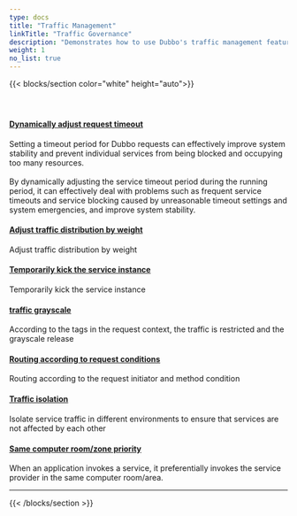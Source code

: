 ```yaml
---
type: docs
title: "Traffic Management"
linkTitle: "Traffic Governance"
description: "Demonstrates how to use Dubbo's traffic management feature."
weight: 1
no_list: true
---
```


{{< blocks/section color="white" height="auto">}}
<div class="td-content list-page">
     <div class="lead"></div><header class="article-meta">
     </header><div class="row">
     <div class="col-sm col-md-6 mb-4 mb-md-0">
         <div class="h-100 card shadow" href="#">
             <div class="card-body">
                 <h4 class="card-title">
                     <a href='{{< relref "./timeout/" >}}'>Dynamically adjust request timeout</a>
                 </h4>
                 <p>Setting a timeout period for Dubbo requests can effectively improve system stability and prevent individual services from being blocked and occupying too many resources. <br/><br/>By dynamically adjusting the service timeout period during the running period, it can effectively deal with problems such as frequent service timeouts and service blocking caused by unreasonable timeout settings and system emergencies, and improve system stability. </p>
             </div>
         </div>
     </div>
     <div class="col-sm col-md-6 mb-4 mb-md-0">
         <div class="h-100 card shadow">
             <div class="card-body">
                 <h4 class="card-title">
                     <a href='{{< relref "./weight/" >}}'>Adjust traffic distribution by weight</a>
                 </h4>
                 <p>Adjust traffic distribution by weight</p>
             </div>
         </div>
     </div>
     <div class="col-sm col-md-6 mb-4 mb-md-0">
         <div class="h-100 card shadow">
             <div class="card-body">
                 <h4 class="card-title">
                     <a href='{{< relref "./isolation/" >}}'>Temporarily kick the service instance</a>
                 </h4>
                 <p>Temporarily kick the service instance</p>
             </div>
         </div>
     </div>
     <div class="col-sm col-md-6 mb-4 mb-md-0">
         <div class="h-100 card shadow">
             <div class="card-body">
                 <h4 class="card-title">
                     <a href='{{< relref "./traffic-gray/" >}}'>traffic grayscale</a>
                 </h4>
                 <p>According to the tags in the request context, the traffic is restricted and the grayscale release</p>
             </div>
         </div>
     </div>
     <div class="col-sm col-md-6 mb-4 mb-md-0">
         <div class="h-100 card shadow">
             <div class="card-body">
                 <h4 class="card-title">
                     <a href='{{< relref "./traffic-routing/" >}}'>Routing according to request conditions</a>
                 </h4>
                 <p>Routing according to the request initiator and method condition</p>
             </div>
         </div>
     </div>
     <div class="col-sm col-md-6 mb-4 mb-md-0" style="margin-bottom:20px">
         <div class="h-100 card shadow">
             <div class="card-body">
                 <h4 class="card-title">
                     <a href='{{< relref "./traffic-condition/" >}}'>Traffic isolation</a>
                 </h4>
                 <p>Isolate service traffic in different environments to ensure that services are not affected by each other</p>
             </div>
         </div>
     </div>
     <div class="col-sm col-md-6 mb-4 mb-md-0">
         <div class="h-100 card shadow">
             <div class="card-body">
                 <h4 class="card-title">
                     <a href='{{< relref "./zone/" >}}'>Same computer room/zone priority</a>
                 </h4>
                 <p>When an application invokes a service, it preferentially invokes the service provider in the same computer room/area. </p>
             </div>
         </div>
     </div>
</div>
<hr>
</div>

{{< /blocks/section >}}